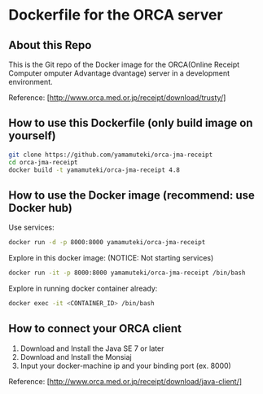 # Dockerfile for the ORCA server

## About this Repo

This is the Git repo of the Docker image for the ORCA(Online Receipt Computer omputer Advantage dvantage) server in a development environment.

Reference: [http://www.orca.med.or.jp/receipt/download/trusty/]

## How to use this Dockerfile (only build image on yourself)

```bash
git clone https://github.com/yamamuteki/orca-jma-receipt
cd orca-jma-receipt
docker build -t yamamuteki/orca-jma-receipt 4.8
```

## How to use the Docker image (recommend: use Docker hub)

Use services:

```bash
docker run -d -p 8000:8000 yamamuteki/orca-jma-receipt
```

Explore in this docker image: (NOTICE: Not starting services)

```bash
docker run -it -p 8000:8000 yamamuteki/orca-jma-receipt /bin/bash
```

Explore in running docker container already:

```bash
docker exec -it <CONTAINER_ID> /bin/bash
```

## How to connect your ORCA client

1. Download and Install the Java SE 7 or later
2. Download and Install the Monsiaj
3. Input your docker-machine ip and your binding port (ex. 8000)

Reference: [http://www.orca.med.or.jp/receipt/download/java-client/]

